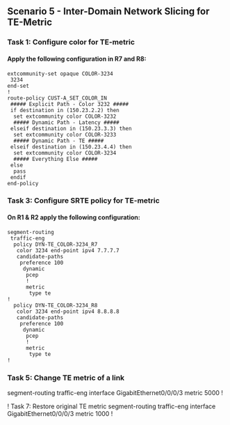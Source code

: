 ## Scenario 5 - Inter-Domain Network Slicing for TE-Metric

### Task 1: Configure color for TE-metric

#### Apply the following configuration in R7 and R8:

```
extcommunity-set opaque COLOR-3234
 3234
end-set
!
route-policy CUST-A_SET_COLOR_IN
 ##### Explicit Path - Color 3232 #####
 if destination in (150.23.2.2) then
  set extcommunity color COLOR-3232
  ##### Dynamic Path - Latency #####
 elseif destination in (150.23.3.3) then
  set extcommunity color COLOR-3233
  ##### Dynamic Path - TE #####
 elseif destination in (150.23.4.4) then
  set extcommunity color COLOR-3234
  ##### Everything Else #####
 else
  pass
 endif
end-policy
```

### Task 3: Configure SRTE policy for TE-metric

#### On R1 & R2 apply the following configuration:

```
segment-routing
 traffic-eng
  policy DYN-TE_COLOR-3234_R7
   color 3234 end-point ipv4 7.7.7.7
   candidate-paths
    preference 100
     dynamic
      pcep
      !
      metric
       type te
!
  policy DYN-TE_COLOR-3234_R8
   color 3234 end-point ipv4 8.8.8.8
   candidate-paths
    preference 100
     dynamic
      pcep
      !
      metric
       type te
!
```

### Task 5: Change TE metric of a link

segment-routing
 traffic-eng
  interface GigabitEthernet0/0/0/3
   metric 5000
!

! Task 7: Restore original TE metric
segment-routing
 traffic-eng
  interface GigabitEthernet0/0/0/3
   metric 1000
!
